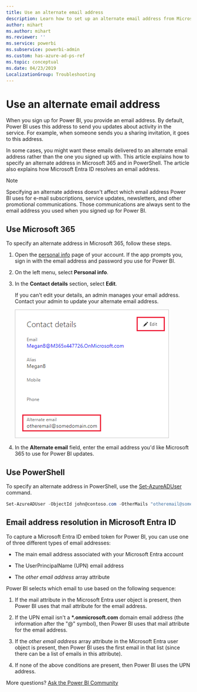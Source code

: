 ```yaml
---
title: Use an alternate email address
description: Learn how to set up an alternate email address from Microsoft 365 or PowerShell.
author: mihart
ms.author: mihart
ms.reviewer: ''
ms.service: powerbi
ms.subservice: powerbi-admin
ms.custom: has-azure-ad-ps-ref
ms.topic: conceptual
ms.date: 04/23/2019
LocalizationGroup: Troubleshooting
---
```


# Use an alternate email address

When you sign up for Power BI, you provide an email address. By default, Power BI uses this address to send you updates about activity in the service. For example, when someone sends you a sharing invitation, it goes to this address.

In some cases, you might want these emails delivered to an alternate email address rather than the one you signed up with. This article explains how to specify an alternate address in Microsoft 365 and in PowerShell. The article also explains how Microsoft Entra ID resolves an email address.

> [!NOTE]
> Specifying an alternate address doesn't affect which email address Power BI uses for e-mail subscriptions, service updates, newsletters, and other promotional communications. Those communications are always sent to the email address you used when you signed up for Power BI.

## Use Microsoft 365

To specify an alternate address in Microsoft 365, follow these steps.

1. Open the [personal info](https://portal.office.com/account/#personalinfo) page of your account. If the app prompts you, sign in with the email address and password you use for Power BI.

1. On the left menu, select **Personal info**.

1. In the **Contact details** section, select **Edit**.

    If you can't edit your details, an admin manages your email address. Contact your admin to update your alternate email address.

    ![Screenshot of the contact details dialog, the edit icon and alternate email are highlighted.](media/service-admin-alternate-email-address-for-power-bi/contact-details.png)

1. In the **Alternate email** field, enter the email address you'd like Microsoft 365 to use for Power BI updates.

## Use PowerShell

To specify an alternate address in PowerShell, use the [Set-AzureADUser](/powershell/module/azuread/set-azureaduser/) command.

```powershell
Set-AzureADUser -ObjectId john@contoso.com -OtherMails "otheremail@somedomain.com"
```

<a name='email-address-resolution-in-azure-ad'></a>

## Email address resolution in Microsoft Entra ID

To capture a Microsoft Entra ID embed token for Power BI, you can use one of three different types of email addresses:

* The main email address associated with your Microsoft Entra account

* The UserPrincipalName (UPN) email address

* The *other email address* array attribute

Power BI selects which email to use based on the following sequence:

1. If the mail attribute in the Microsoft Entra user object is present, then Power BI uses that mail attribute for the email address.

1. If the UPN email isn't a **\*.onmicrosoft.com** domain email address (the information after the "\@" symbol), then Power BI uses that mail attribute for the email address.

1. If the *other email address* array attribute in the Microsoft Entra user object is present, then Power BI uses the first email in that list (since there can be a list of emails in this attribute).

1. If none of the above conditions are present, then Power BI uses the UPN address.

More questions? [Ask the Power BI Community](https://community.powerbi.com/)

